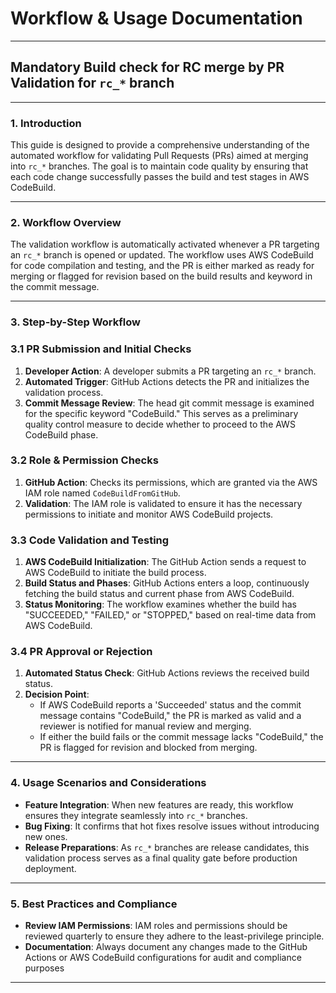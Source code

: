 
# Workflow & Usage Documentation

---

## **Mandatory Build check for RC merge by** PR Validation for `rc_*` branch

---

### 1. Introduction

This guide is designed to provide a comprehensive understanding of the automated workflow for validating Pull Requests (PRs) aimed at merging into `rc_*` branches. The goal is to maintain code quality by ensuring that each code change successfully passes the build and test stages in AWS CodeBuild.

---

### 2. Workflow Overview

The validation workflow is automatically activated whenever a PR targeting an `rc_*` branch is opened or updated. The workflow uses AWS CodeBuild for code compilation and testing, and the PR is either marked as ready for merging or flagged for revision based on the build results and keyword in the commit message.

---

### 3. Step-by-Step Workflow

### 3.1 PR Submission and Initial Checks

1. **Developer Action**: A developer submits a PR targeting an `rc_*` branch.
2. **Automated Trigger**: GitHub Actions detects the PR and initializes the validation process.
3. **Commit Message Review**: The head git commit message is examined for the specific keyword "CodeBuild." This serves as a preliminary quality control measure to decide whether to proceed to the AWS CodeBuild phase.

### 3.2 Role & Permission Checks

1. **GitHub Action**: Checks its permissions, which are granted via the AWS IAM role named `CodeBuildFromGitHub`.
2. **Validation**: The IAM role is validated to ensure it has the necessary permissions to initiate and monitor AWS CodeBuild projects.

### 3.3 Code Validation and Testing

1. **AWS CodeBuild Initialization**: The GitHub Action sends a request to AWS CodeBuild to initiate the build process.
2. **Build Status and Phases**: GitHub Actions enters a loop, continuously fetching the build status and current phase from AWS CodeBuild.
3. **Status Monitoring**: The workflow examines whether the build has "SUCCEEDED," "FAILED," or "STOPPED," based on real-time data from AWS CodeBuild.

### 3.4 PR Approval or Rejection

1. **Automated Status Check**: GitHub Actions reviews the received build status.
2. **Decision Point**:
    - If AWS CodeBuild reports a 'Succeeded' status and the commit message contains "CodeBuild," the PR is marked as valid and a reviewer is notified for manual review and merging.
    - If either the build fails or the commit message lacks "CodeBuild," the PR is flagged for revision and blocked from merging.

---

### 4. Usage Scenarios and Considerations

- **Feature Integration**: When new features are ready, this workflow ensures they integrate seamlessly into `rc_*` branches.
- **Bug Fixing**: It confirms that hot fixes resolve issues without introducing new ones.
- **Release Preparations**: As `rc_*` branches are release candidates, this validation process serves as a final quality gate before production deployment.

---

### 5. Best Practices and Compliance

- **Review IAM Permissions**: IAM roles and permissions should be reviewed quarterly to ensure they adhere to the least-privilege principle.
- **Documentation**: Always document any changes made to the GitHub Actions or AWS CodeBuild configurations for audit and compliance purposes

---